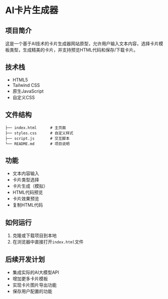 # AI卡片生成器

## 项目简介

这是一个基于AI技术的卡片生成器网站原型，允许用户输入文本内容，选择卡片模板类型，生成精美的卡片，并支持预览HTML代码和保存/下载卡片。

## 技术栈

- HTML5
- Tailwind CSS
- 原生JavaScript
- 自定义CSS

## 文件结构

```
├── index.html      # 主页面
├── styles.css      # 自定义样式
├── script.js       # 交互脚本
└── README.md       # 项目说明
```

## 功能

- 文本内容输入
- 卡片类型选择
- 卡片生成（模拟）
- HTML代码预览
- 卡片效果预览
- 复制HTML代码

## 如何运行

1. 克隆或下载项目到本地
2. 在浏览器中直接打开`index.html`文件

## 后续开发计划

- 集成实际的AI大模型API
- 增加更多卡片模板
- 实现卡片图片导出功能
- 保存用户配置的功能 